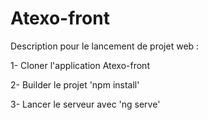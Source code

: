 # Atexo-front
Description pour le lancement de projet web :

1- Cloner l'application Atexo-front 

2- Builder le projet 'npm install'

3- Lancer le serveur avec 'ng serve'
